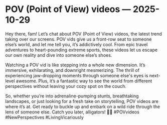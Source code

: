 # POV (Point of View) videos — 2025-10-29

Hey there, fam! Let’s chat about POV (Point of View) videos, the latest trend taking over our screens. POV vids give us a front-row seat to someone else’s world, and let me tell you, it’s addictively cool. From epic travel adventures to heart-pounding extreme sports, these videos let us escape our own reality and dive into someone else’s shoes.

Watching a POV vid is like stepping into a whole new dimension. It’s immersive, exhilarating, and downright mesmerizing. The thrill of experiencing jaw-dropping moments through someone else's eyes is next-level awesome. Plus, it’s a fantastic way to see the world from different perspectives without leaving your cozy spot on the couch.

So, whether you’re into adrenaline-pumping stunts, breathtaking landscapes, or just looking for a fresh take on storytelling, POV videos are where it’s at. Get ready to buckle up and embark on a wild ride through the lens of someone else. Catch you later, alligators! 🤙✨ #POVvideos #NewPerspectives #LivingVicariously